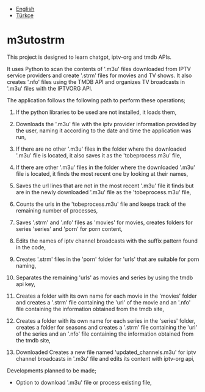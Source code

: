 - [English](./README.md)
- [Türkçe](./readme/README.tr.md)

# m3utostrm
This project is designed to learn chatgpt, iptv-org and tmdb APIs.

It uses Python to scan the contents of '.m3u' files downloaded from IPTV service providers and create '.strm' files for movies and TV shows. It also creates '.nfo' files using the TMDB API and organizes TV broadcasts in '.m3u' files with the IPTVORG API.

The application follows the following path to perform these operations;
1) If the python libraries to be used are not installed, it loads them,

2) Downloads the '.m3u' file with the iptv provider information provided by the user, naming it according to the date and time the application was run,

3) If there are no other '.m3u' files in the folder where the downloaded '.m3u' file is located, it also saves it as the 'tobeprocess.m3u' file,

4) If there are other '.m3u' files in the folder where the downloaded '.m3u' file is located, it finds the most recent one by looking at their names,

5) Saves the url lines that are not in the most recent '.m3u' file it finds but are in the newly downloaded '.m3u' file as the 'tobeprocess.m3u' file,

6) Counts the urls in the 'tobeprocess.m3u' file and keeps track of the remaining number of processes,

7) Saves '.strm' and '.nfo' files as 'movies' for movies, creates folders for series 'series' and 'porn' for porn content,

8) Edits the names of iptv channel broadcasts with the suffix pattern found in the code,

9) Creates '.strm' files in the 'porn' folder for 'urls' that are suitable for porn naming,

10) Separates the remaining 'urls' as movies and series by using the tmdb api key,

11) Creates a folder with its own name for each movie in the 'movies' folder and creates a '.strm' file containing the 'url' of the movie and an '.nfo' file containing the information obtained from the tmdb site,

12) Creates a folder with its own name for each series in the 'series' folder, creates a folder for seasons and creates a '.strm' file containing the 'url' of the series and an '.nfo' file containing the information obtained from the tmdb site,

13) Downloaded Creates a new file named 'updated_channels.m3u' for iptv channel broadcasts in '.m3u' file and edits its content with iptv-org api,

Developments planned to be made;
- Option to download '.m3u' file or process existing file,
